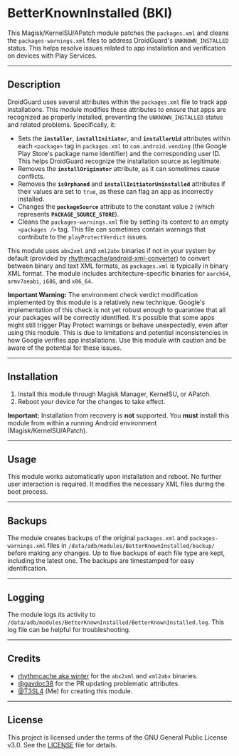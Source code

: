 # BetterKnownInstalled (BKI)

This Magisk/KernelSU/APatch module patches the `packages.xml` and cleans the `packages-warnings.xml` files to address DroidGuard's `UNKNOWN_INSTALLED` status. This helps resolve issues related to app installation and verification on devices with Play Services.

---

## Description

DroidGuard uses several attributes within the `packages.xml` file to track app installations. This module modifies these attributes to ensure that apps are recognized as properly installed, preventing the `UNKNOWN_INSTALLED` status and related problems. Specifically, it:

* Sets the **`installer`**, **`installInitiator`**, and **`installerUid`** attributes within each `<package>` tag in `packages.xml` to `com.android.vending` (the Google Play Store's package name identifier) and the corresponding user ID. This helps DroidGuard recognize the installation source as legitimate.
* Removes the **`installOriginator`** attribute, as it can sometimes cause conflicts.
* Removes the **`isOrphaned`** and **`installInitiatorUninstalled`** attributes if their values are set to `true`, as these can flag an app as incorrectly installed.
* Changes the **`packageSource`** attribute to the constant value `2` (which represents **`PACKAGE_SOURCE_STORE`**).
* Cleans the `packages-warnings.xml` file by setting its content to an empty `<packages />` tag. This file can sometimes contain warnings that contribute to the `playProtectVerdict` issues.

This module uses `abx2xml` and `xml2abx` binaries if not in your system by default (provided by [rhythmcache/android-xml-converter](https://github.com/rhythmcache/android-xml-converter)) to convert between binary and text XML formats, as `packages.xml` is typically in binary XML format. The module includes architecture-specific binaries for `aarch64`, `armv7aeabi`, `i686`, and `x86_64`.

**Important Warning:** The environment check verdict modification implemented by this module is a relatively new technique. Google's implementation of this check is not yet robust enough to guarantee that all your packages will be correctly identified. It's possible that some apps might still trigger Play Protect warnings or behave unexpectedly, even after using this module. This is due to limitations and potential inconsistencies in how Google verifies app installations. Use this module with caution and be aware of the potential for these issues.

---

## Installation

1.  Install this module through Magisk Manager, KernelSU, or APatch.
2.  Reboot your device for the changes to take effect.

**Important:** Installation from recovery is **not** supported. You **must** install this module from within a running Android environment (Magisk/KernelSU/APatch).

---

## Usage

This module works automatically upon installation and reboot. No further user interaction is required. It modifies the necessary XML files during the boot process.

---

## Backups

The module creates backups of the original `packages.xml` and `packages-warnings.xml` files in `/data/adb/modules/BetterKnownInstalled/backup/` before making any changes. Up to five backups of each file type are kept, including the latest one. The backups are timestamped for easy identification.

---

## Logging

The module logs its activity to `/data/adb/modules/BetterKnownInstalled/BetterKnownInstalled.log`. This log file can be helpful for troubleshooting.

---

## Credits

* [rhythmcache aka winter](https://github.com/rhythmcache/android-xml-converter) for the `abx2xml` and `xml2abx` binaries.
* [@gavdoc38](https://github.com/gavdoc38) for the PR updating problematic attributes.
* [@T3SL4](https://t.me/T3SL4) (Me) for creating this module.

---

## License

This project is licensed under the terms of the GNU General Public License v3.0. See the [LICENSE](./LICENSE) file for details.
